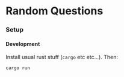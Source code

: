 # Random Questions

### Setup
#### Development
Install usual rust stuff (`cargo` etc etc...).
Then:
```rust
cargo run
```

